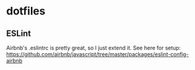 # dotfiles

## ESLint

Airbnb's .eslintrc is pretty great, so I just extend it. See here for setup:
https://github.com/airbnb/javascript/tree/master/packages/eslint-config-airbnb
